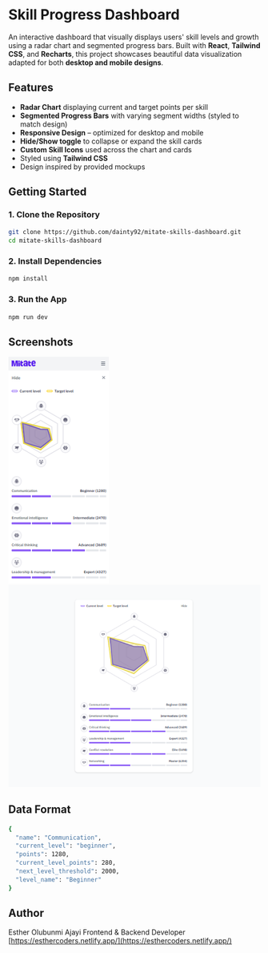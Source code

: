 # Skill Progress Dashboard

An interactive dashboard that visually displays users' skill levels and growth using a radar chart and segmented progress bars. Built with **React**, **Tailwind CSS**, and **Recharts**, this project showcases beautiful data visualization adapted for both **desktop and mobile designs**.

## Features

- **Radar Chart** displaying current and target points per skill
- **Segmented Progress Bars** with varying segment widths (styled to match design)
- **Responsive Design** – optimized for desktop and mobile
- **Hide/Show toggle** to collapse or expand the skill cards
- **Custom Skill Icons** used across the chart and cards
- Styled using **Tailwind CSS**
- Design inspired by provided mockups

## Getting Started

### 1. Clone the Repository

```bash
git clone https://github.com/dainty92/mitate-skills-dashboard.git
cd mitate-skills-dashboard
```

### 2. Install Dependencies

```bash
npm install
```

### 3. Run the App

```bash
npm run dev
```

## Screenshots

![	Mobile View ](./mobile-view.png)
![	Web View ](./web-view.png)

## Data Format

```bash
{
  "name": "Communication",
  "current_level": "beginner",
  "points": 1280,
  "current_level_points": 280,
  "next_level_threshold": 2000,
  "level_name": "Beginner"
}
```

## Author
Esther Olubunmi Ajayi
Frontend & Backend Developer
[https://esthercoders.netlify.app/](https://esthercoders.netlify.app/)